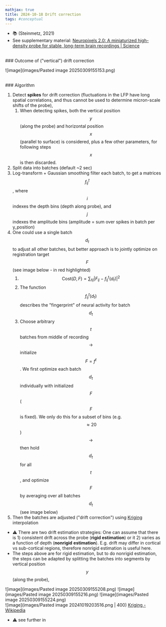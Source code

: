 ```yaml
---
mathjax: true
title: 2024-10-18 Drift correction
tags: #conceptual
---
```

   
- 📚 (Steinmetz, 2021)
- See supplementary material:  [Neuropixels 2.0: A miniaturized high-density probe for stable, long-term brain recordings | Science](https://www.science.org/doi/10.1126/science.abf4588#supplementary-materials)

<br>
### Outcome of ("vertical") drift correction

![image](images/Pasted image 20250309155153.png)
<br>

<br>
### Algorithm 

1. Detect **spikes** for drift correction (fluctuations in the LFP have long spatial correlations, and thus cannot be used to determine micron-scale shifts of the probe), 
	1. When detecting spikes, both the vertical position $$y$$ (along the probe) and horizontal position $$x$$ (parallel to surface) is considered, plus a few other parameters, for following steps $$x$$ is then discarded.
2. Split data into batches (default ~2 sec)
3. Log-transform + Gaussian smoothing filter each batch, to get a matrices $$f_{ij}^{t}$$, where $$i$$ indexes the depth bins (depth along probe), and $$j$$ indexes the amplitude bins (amplitude = sum over spikes in batch per y_position)
4. One could use a single batch $$d_{t}$$ to adjust all other batches, but better approach is to jointly optimize on registration target $$F$$ (see image below - in red highlighted)
	1. $$\text{Cost}(D, F) = \sum_{tij} |F_{ij} - f^t_{ij}(d_t)|^2$$
	2. The function $$f_{ij}^{t}(d_{t})$$ describes the "fingerprint" of neural activity for batch $$d_t$$
	3. Choose arbitrary $$t$$ batches from middle of recording $$\rightarrow$$ initialize $$F =f^{t}$$. We first optimize each batch $$d_{t}$$ individually with initialized $$F$$ ($$F$$ is fixed). We only do this for a subset of bins (e.g. $$\approx 20$$) $$\rightarrow$$ then hold $$d_{t}$$ for all $$t$$, and optimize $$F$$ by averaging over all batches $$d_{t}$$ (see image below)
5. Then the batches are adjusted ("drift correction") using [Kriging](https://en.wikipedia.org/wiki/Kriging) interpolation

 - ⚠️ There are two drift estimation strategies: One can assume that there is 1) consistent drift across the probe (**rigid estimation**) or it  2) varies as a function of depth (**nonrigid** **estimation**). E.g. drift may differ in cortical vs sub-cortical regions, therefore nonrigid estimation is useful here.
 - The steps above are for rigid estimation, but to do nonrigid estimation, the steps can be adapted by splitting the batches into segments by vertical position $$y$$ (along the probe), 


![image](images/Pasted image 20250309155208.png)
![image](images/Pasted image 20250309155216.png)
![image](images/Pasted image 20250309155224.png)
<br>
![image](images/Pasted image 20241019203516.png | 400)
[Kriging - Wikipedia](https://en.wikipedia.org/wiki/Kriging)
- ⚠️ see further in  